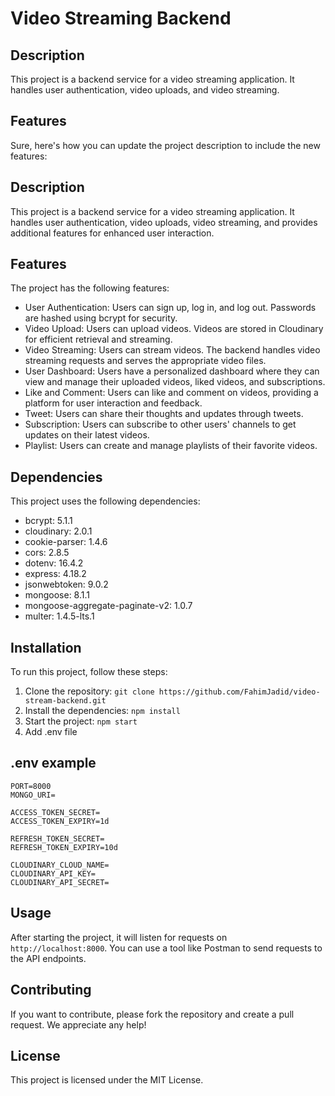 # Video Streaming Backend

## Description

This project is a backend service for a video streaming application. It handles user authentication, video uploads, and video streaming.

## Features

Sure, here's how you can update the project description to include the new features:

## Description

This project is a backend service for a video streaming application. It handles user authentication, video uploads, video streaming, and provides additional features for enhanced user interaction.

## Features

The project has the following features:

- User Authentication: Users can sign up, log in, and log out. Passwords are hashed using bcrypt for security.
- Video Upload: Users can upload videos. Videos are stored in Cloudinary for efficient retrieval and streaming.
- Video Streaming: Users can stream videos. The backend handles video streaming requests and serves the appropriate video files.
- User Dashboard: Users have a personalized dashboard where they can view and manage their uploaded videos, liked videos, and subscriptions.
- Like and Comment: Users can like and comment on videos, providing a platform for user interaction and feedback.
- Tweet: Users can share their thoughts and updates through tweets.
- Subscription: Users can subscribe to other users' channels to get updates on their latest videos.
- Playlist: Users can create and manage playlists of their favorite videos.

## Dependencies

This project uses the following dependencies:

- bcrypt: 5.1.1
- cloudinary: 2.0.1
- cookie-parser: 1.4.6
- cors: 2.8.5
- dotenv: 16.4.2
- express: 4.18.2
- jsonwebtoken: 9.0.2
- mongoose: 8.1.1
- mongoose-aggregate-paginate-v2: 1.0.7
- multer: 1.4.5-lts.1

## Installation

To run this project, follow these steps:

1. Clone the repository: `git clone https://github.com/FahimJadid/video-stream-backend.git`
2. Install the dependencies: `npm install`
3. Start the project: `npm start`
4. Add .env file

## .env example
```
PORT=8000
MONGO_URI=

ACCESS_TOKEN_SECRET=
ACCESS_TOKEN_EXPIRY=1d

REFRESH_TOKEN_SECRET=
REFRESH_TOKEN_EXPIRY=10d

CLOUDINARY_CLOUD_NAME=
CLOUDINARY_API_KEY=
CLOUDINARY_API_SECRET=

```

## Usage

After starting the project, it will listen for requests on `http://localhost:8000`. You can use a tool like Postman to send requests to the API endpoints.

## Contributing

If you want to contribute, please fork the repository and create a pull request. We appreciate any help!

## License

This project is licensed under the MIT License.

